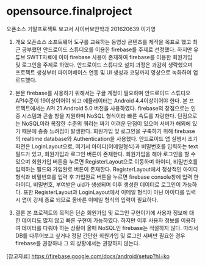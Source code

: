 # opensource.finalproject

오픈소스 기말프로젝트 보고서
사이버보안학과 201620639 이기영

1. 개요
 오픈소스 소프트웨어 도구를 교육하는 동영상 콘텐츠를 제작을 목표로 했고 최근 공부했던 안드로이드 스튜디오를 이용한 firebase를 주제로 선정했다. 하지만 유튜브 SWTT자료에 이미 firebase 사용이 존재하여 firebase를 이용한 회원가입 및 로그인을 주제로 하였다. 안드로이드 스튜디오 설치 과정은 과감히 생략했으며 프로젝트 생성부터 파이어베이스 연동 및 UI 생성과 코딩까지 영상으로 녹화하여 업로드했다. 
 
2. 본문
 firebase를 사용하기 위해서는 구글 계정이 필요하며 안드로이드 스튜디오 API수준이 19이상이어야 되고 에뮬레이터는 Android 4.4이상이어야 한다. 본 프로젝트에서는 API 21 Android 5.0 버전을 사용하였다. 
 firebase의 장점으로는 인증 시스템과 콘솔 창을 지원하며 NoSQL 형식이라 빠른 속도를 자랑한다. 단점으로는 NoSQL이라 복잡한 수준의 쿼리는 짜기 어려운 단점이 있으며 서버가 해외에 있기 때문에 종종 느려짐이 발생한다.
 회원가입 및 로그인을 구축하기 위해 firebase의 realtime database와 Authentication을 사용했다. 
 안드로이드 앱 실행시 초기화면은 LoginLayout으로, 여기서 아이디(이메일형식)과 비밀번호를 입력하는 text 필드가 있고, 회원가입과 로그인 버튼이 존재한다. 회원가입을 해야 로그인을 할 수 있으며 회원가입 버튼을 누르면 RegisterLayout으로 이동하며 아이디, 비밀번호를 입력하는 필드와 가입완료 버튼이 존재한다. RegisterLayout에서 정상적인 아이디 형식과 비밀번호를 입력 후 가입완료 버튼을 누르면 firebase console창에 입력 한 아이디, 비밀번호, 부여받은 uid가 생성되며 이후 생성한 데이터로 로그인이 가능하다. 또한 RegisterLayout과 LoginLayout에서 이메일 형식이 아닌 아이디를 입력시 앱이 강제 종료 되므로 올바른 이메일 형식의 입력이 필요하다.
  
3. 결론
 본 프로젝트의 목적은 단순 회원가입 및 로그인 구현이기에 사용자 정보에 대한 데이터도 많지 않고 빠른 구현이 가능하였다. 하지만 이후 사용자 정보를 이용하여 데이터를 다뤄야 하는 상황이 올때 NoSQL인 firebase는 적절하지 않다. 따라서 DB를 다루어보고 싶거나 정말 간단한 회원가입 및 로그인 서버만 필요한 경우 firebase를 권장하나 그 외 상황에서는 권장하지 않는다.
 
 [참고자료]
 https://firebase.google.com/docs/android/setup?hl=ko

